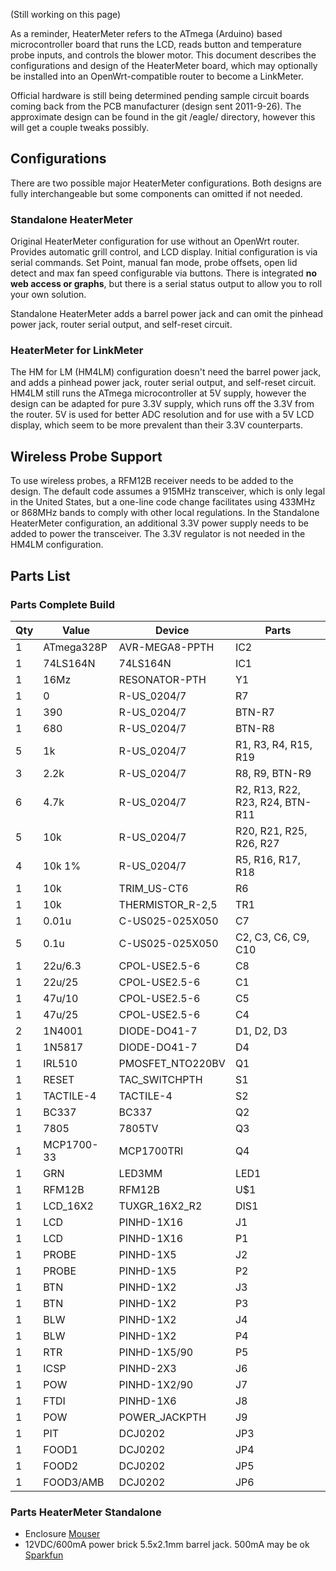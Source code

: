 (Still working on this page)

As a reminder, HeaterMeter refers to the ATmega (Arduino) based microcontroller board that runs the LCD, reads button and temperature probe inputs, and controls the blower motor. This document describes the configurations and design of the HeaterMeter board, which may optionally be installed into an OpenWrt-compatible router to become a LinkMeter.

Official hardware is still being determined pending sample circuit boards coming back from the PCB manufacturer (design sent 2011-9-26). The approximate design can be found in the git /eagle/ directory, however this will get a couple tweaks possibly. 

## Configurations 

There are two possible major HeaterMeter configurations.  Both designs are fully interchangeable but some components can omitted if not needed.

### Standalone HeaterMeter

Original HeaterMeter configuration for use without an OpenWrt router. Provides automatic grill control, and LCD display. Initial configuration is via serial commands. Set Point, manual fan mode, probe offsets, open lid detect and max fan speed configurable via buttons. There is integrated **no web access or graphs**, but there is a serial status output to allow you to roll your own solution.

Standalone HeaterMeter adds a barrel power jack and can omit the pinhead power jack, router serial output, and self-reset circuit.

### HeaterMeter for LinkMeter

The HM for LM (HM4LM) configuration doesn't need the barrel power jack, and adds a pinhead power jack, router serial output, and self-reset circuit. HM4LM still runs the ATmega microcontroller at 5V supply, however the design can be adapted for pure 3.3V supply, which runs off the 3.3V from the router. 5V is used for better ADC resolution and for use with a 5V LCD display, which seem to be more prevalent than their 3.3V counterparts.

## Wireless Probe Support

To use wireless probes, a RFM12B receiver needs to be added to the design. The default code assumes a 915MHz transceiver, which is only legal in the United States, but a one-line code change facilitates using 433MHz or 868MHz bands to comply with other local regulations. In the Standalone HeaterMeter configuration, an additional 3.3V power supply needs to be added to power the transceiver. The 3.3V regulator is not needed in the HM4LM configuration.

## Parts List

### Parts Complete Build

|Qty|Value     |Device                |Parts|
|---|----------|----------------------|-----|
1  |ATmega328P|AVR-MEGA8-PPTH        |IC2
1  |74LS164N  |74LS164N              |IC1
1  |16Mz      |RESONATOR-PTH         |Y1
1  |0         |R-US_0204/7           |R7
1  |390       |R-US_0204/7           |BTN-R7   
1  |680       |R-US_0204/7           |BTN-R8
5  |1k        |R-US_0204/7           |R1, R3, R4, R15, R19
3  |2.2k      |R-US_0204/7           |R8, R9, BTN-R9
6  |4.7k      |R-US_0204/7           |R2, R13, R22, R23, R24, BTN-R11
5  |10k       |R-US_0204/7           |R20, R21, R25, R26, R27
4  |10k 1%    |R-US_0204/7           |R5, R16, R17, R18
1  |10k       |TRIM_US-CT6           |R6
1  |10k       |THERMISTOR_R-2,5      |TR1
1  |0.01u     |C-US025-025X050       |C7
5  |0.1u      |C-US025-025X050       |C2, C3, C6, C9, C10
1  |22u/6.3   |CPOL-USE2.5-6         |C8
1  |22u/25    |CPOL-USE2.5-6         |C1
1  |47u/10   |CPOL-USE2.5-6          |C5
1  |47u/25   |CPOL-USE2.5-6          |C4
2  |1N4001    |DIODE-DO41-7          |D1, D2, D3
1  |1N5817    |DIODE-DO41-7          |D4
1  |IRL510    |PMOSFET_NTO220BV      |Q1
1  |RESET     |TAC_SWITCHPTH         |S1
1  |TACTILE-4 |TACTILE-4             |S2
1  |BC337     |BC337                 |Q2
1  |7805      |7805TV                |Q3
1  |MCP1700-33|MCP1700TRI            |Q4
1  |GRN       |LED3MM                |LED1
1  |RFM12B    |RFM12B                |U$1
1  |LCD_16X2  |TUXGR_16X2_R2         |DIS1
1  |LCD       |PINHD-1X16            |J1
1  |LCD       |PINHD-1X16            |P1
1  |PROBE     |PINHD-1X5             |J2
1  |PROBE     |PINHD-1X5             |P2
1  |BTN       |PINHD-1X2             |J3
1  |BTN       |PINHD-1X2             |P3
1  |BLW       |PINHD-1X2             |J4
1  |BLW       |PINHD-1X2             |P4
1  |RTR       |PINHD-1X5/90          |P5
1  |ICSP      |PINHD-2X3             |J6
1  |POW       |PINHD-1X2/90          |J7
1  |FTDI      |PINHD-1X6             |J8
1  |POW       |POWER_JACKPTH         |J9
1  |PIT       |DCJ0202               |JP3
1  |FOOD1     |DCJ0202               |JP4
1  |FOOD2     |DCJ0202               |JP5
1  |FOOD3/AMB |DCJ0202               |JP6

### Parts HeaterMeter Standalone

* Enclosure [Mouser](https://www.mouser.com/Search/ProductDetail.aspx?R=131-GRAYvirtualkey63500000virtualkey635-131-G)
* 12VDC/600mA power brick 5.5x2.1mm barrel jack. 500mA may be ok [Sparkfun](http://www.sparkfun.com/products/9442)
